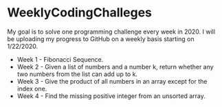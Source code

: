 # WeeklyCodingChalleges
My goal is to solve one programming challenge every week in 2020. I will be uploading my progress to GitHub on a weekly basis starting on 1/22/2020.

* Week 1 - Fibonacci Sequence.
* Week 2 - Given a list of numbers and a number k, return whether any two numbers from the list can add up to k.
* Week 3 - Give the product of all numbers in an array except for the index one.
* Week 4 - Find the missing positive integer from an unsorted array.
